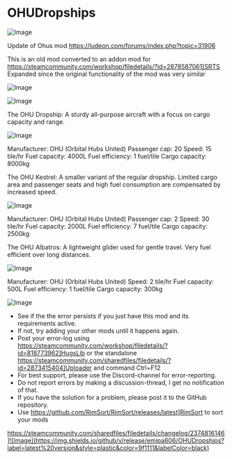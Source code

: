 # OHUDropships

![Image](https://i.imgur.com/buuPQel.png)

Update of Ohus mod
https://ludeon.com/forums/index.php?topic=31906

This is an old mod converted to an addon mod for https://steamcommunity.com/workshop/filedetails/?id=2878587061]SRTS Expanded since the original functionality of the mod was very similar

![Image](https://i.imgur.com/pufA0kM.png)

	
![Image](https://i.imgur.com/Z4GOv8H.png)

The OHU Dropship: A sturdy all-purpose aircraft with a focus on cargo capacity and range.

![Image](https://i.imgur.com/EcZUrO1.png)


Manufacturer: OHU (Orbital Hubs United)
Passenger cap: 20
Speed: 15 tile/hr
Fuel capacity: 4000L
Fuel efficiency: 1 fuel/tile
Cargo capacity: 8000kg


The OHU Kestrel: A smaller variant of the regular dropship. Limited cargo area and passenger seats and high fuel consumption are compensated by increased speed.

![Image](https://i.imgur.com/eRjrDUJ.png)


Manufacturer: OHU (Orbital Hubs United)
Passenger cap: 2
Speed: 30 tile/hr
Fuel capacity: 2000L
Fuel efficiency: 7 fuel/tile
Cargo capacity: 2500kg

The OHU Albatros: A lightweight glider used for gentle travel. Very fuel efficient over long distances.
	
![Image](https://i.imgur.com/wuyqHIL.png)


Manufacturer: OHU (Orbital Hubs United)
Speed: 2 tile/hr
Fuel capacity: 500L
Fuel efficiency: 1 fuel/tile
Cargo capacity: 300kg

![Image](https://i.imgur.com/PwoNOj4.png)



-  See if the the error persists if you just have this mod and its requirements active.
-  If not, try adding your other mods until it happens again.
-  Post your error-log using https://steamcommunity.com/workshop/filedetails/?id=818773962]HugsLib or the standalone https://steamcommunity.com/sharedfiles/filedetails/?id=2873415404]Uploader and command Ctrl+F12
-  For best support, please use the Discord-channel for error-reporting.
-  Do not report errors by making a discussion-thread, I get no notification of that.
-  If you have the solution for a problem, please post it to the GitHub repository.
-  Use https://github.com/RimSort/RimSort/releases/latest]RimSort to sort your mods



https://steamcommunity.com/sharedfiles/filedetails/changelog/2374816146]![Image](https://img.shields.io/github/v/release/emipa606/OHUDropships?label=latest%20version&style=plastic&color=9f1111&labelColor=black)

